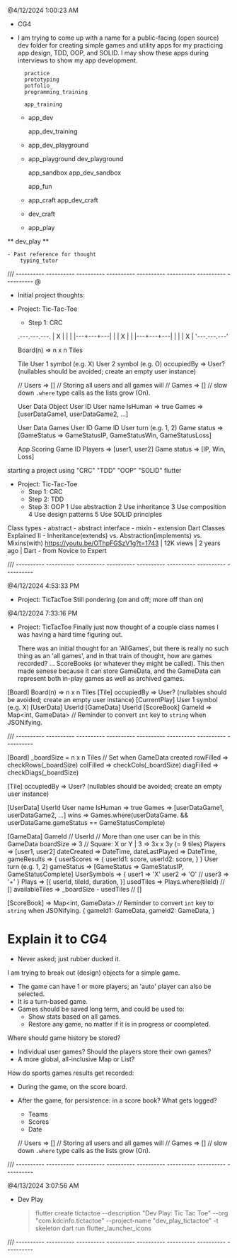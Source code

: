 @4/12/2024 1:00:23 AM
- CG4

- I am trying to come up with a name for a public-facing (open source) dev folder
  for creating simple games and utility apps for my practicing app design, TDD, OOP, and SOLID.
  I may show these apps during interviews to show my app development.

		practice
		prototyping
		potfolio_
		programming_training

		app_training
	*	app_dev

		app_dev_training

	*	app_dev_playground
	*	app_playground
		dev_playground

		app_sandbox
		app_dev_sandbox

		app_fun
	*	app_craft
		app_dev_craft
	*	dev_craft
	*	app_play

 **	dev_play **

	- Past reference for thought
		typing_tutor

/// ----------  ----------  ----------  ----------  ----------  ----------  ----------  ----------
@
- Initial project thoughts:

- Project: Tic-Tac-Toe
	- Step 1: CRC

	.---.---.---.
	| X |   |   |
	|---+---+---|
	|   | X |   |
	|---+---+---|
	|   |   | X |
	'---.---.---'

	Board(n) => n x n Tiles

	Tile
	User 1 symbol (e.g. X)
	User 2 symbol (e.g. O)
	occupiedBy => User? (nullables should be avoided; create an empty user instance)

	// Users => [] // Storing all users and all games will
	// Games => [] // slow down `.where` type calls as the lists grow (On).

	User Data Object
	User ID
	User name
	IsHuman => true
	Games => [userDataGame1, userDataGame2, ...]

	User Data Games
	User ID
	Game ID
	User turn (e.g. 1, 2)
	Game status => [GameStatus => GameStatusIP, GameStatusWin, GameStatusLoss]

	App Scoring
	Game ID
	Players => [user1, user2]
	Game status => [IP, Win, Loss]


starting a project using "CRC" "TDD" "OOP" "SOLID" flutter

- Project: Tic-Tac-Toe
	- Step 1: CRC
	- Step 2: TDD
	- Step 3: OOP
1 Use abstraction
2 Use inheritance
3 Use composition
4 Use design patterns
5 Use SOLID principles

Class types
	- abstract
	- abstract interface
	- mixin
	- extension
		Dart Classes Explained II - Inheritance(extends) vs. Abstraction(implements) vs. Mixins(with)
		https://youtu.be/OThpFGSzV1g?t=1743 | 12K views | 2 years ago | Dart - from Novice to Expert

/// ----------  ----------  ----------  ----------  ----------  ----------  ----------  ----------

@4/12/2024 4:53:33 PM
- Project: TicTacToe
		Still pondering (on and off; more off than on)

@4/12/2024 7:33:16 PM
- Project: TicTacToe
		Finally just now thought of a couple class names I was having a hard time figuring out.

  There was an initial thought for an 'AllGames',
    but there is really no such thing as an 'all games',
    and in that train of thought, how are games recorded?
    ... ScoreBooks (or whatever they might be called).
  This then made senese because it can store GameData,
    and the GameData can represent both in-play games
    as well as archived games.

[Board]       Board(n) => n x n Tiles
[Tile]        occupiedBy => User? (nullables should be avoided; create an empty user instance)
[CurrentPlay] User 1 symbol (e.g. X)
[UserData]    UserId
[GameData]    UserId
[ScoreBook]   GameId => Map<int, GameData> // Reminder to convert `int` key to `string` when JSONifying.

/// ----------  ----------  ----------  ----------  ----------  ----------  ----------  ----------

[Board]
  _boardSize = n x n Tiles // Set when GameData created
  rowFilled => checkRows(_boardSize)
  colFilled => checkCols(_boardSize)
  diagFilled => checkDiags(_boardSize)

[Tile]
  occupiedBy => User? (nullables should be avoided; create an empty user instance)

[UserData]
  UserId
  User name
  IsHuman => true
  Games => [userDataGame1, userDataGame2, ...]
  wins => Games.where(userDataGame. && userDataGame.gameStatus == GameStatusComplete)

[GameData]
  GameId
  // UserId // More than one user can be in this GameData
  boardSize => 3 // Square: X or Y | 3 => 3x x 3y (= 9 tiles)
  Players => [user1, user2]
  dateCreated => DateTime,
  dateLastPlayed => DateTime,
  gameResults => {
    userScores => {
      userId1: score,
      userId2: score,
    }
  }
  User turn (e.g. 1, 2)
  gameStatus => [GameStatus => GameStatusIP, GameStatusComplete]
  UserSymbols => {
    user1 => 'X'
    user2 => 'O'
    // user3 => '+'
  }
  Plays => [{
    userId,
    tileId,
    duration,
  }]
  usedTiles => Plays.where(tileId) // <Tiles>[]
  availableTiles => _boardSize - usedTiles // <Tiles>[]

[ScoreBook] => Map<int, GameData> // Reminder to convert `int` key to `string` when JSONifying.
  {
    gameId1: GameData,
    gameId2: GameData,
  }

# Explain it to CG4

- Never asked; just rubber ducked it.

I am trying to break out (design) objects for a simple game.
  - The game can have 1 or more players; an 'auto' player can also be selected.
  - It is a turn-based game.
  - Games should be saved long term, and could be used to:
    - Show stats based on all games.
    - Restore any game, no matter if it is in progress or coompleted.

Where should game history be stored?
  - Individual user games? Should the players store their own games?
  - A more global, all-inclusive Map or List?

How do sports games results get recorded:
  - During the game, on the score board.
  - After the game, for persistence: in a score book? What gets logged?
    - Teams
    - Scores
    - Date

	// Users => [] // Storing all users and all games will
	// Games => [] // slow down `.where` type calls as the lists grow (On).

/// ----------  ----------  ----------  ----------  ----------  ----------  ----------  ----------

@4/13/2024 3:07:56 AM
- Dev Play

	> flutter create tictactoe --description "Dev Play: Tic Tac Toe" --org "com.kdcinfo.tictactoe" --project-name "dev_play_tictactoe" -t skeleton
	> dart run flutter_launcher_icons

/// ----------  ----------  ----------  ----------  ----------  ----------  ----------  ----------
